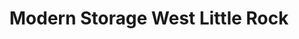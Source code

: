---
title: "Modern Storage West Little Rock"
url: /little-rock/modern-storage-west-little-rock/
shop: storage rental
---